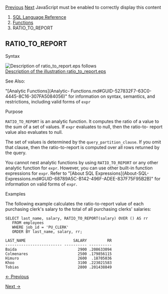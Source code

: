[Previous](RANK.md) [Next](RAWTOHEX.md) JavaScript must be enabled to
correctly display this content

  1. [SQL Language Reference ](index.md)
  2. [Functions](Functions.md)
  3. RATIO_TO_REPORT 

## RATIO_TO_REPORT

Syntax

![Description of ratio_to_report.eps
follows](https://docs.oracle.com/en/database/oracle/oracle-database/23/sqlrf/img/ratio_to_report.gif)  
[Description of the illustration
ratio_to_report.eps](img_text/ratio_to_report.md)

See Also:

"[Analytic Functions](Analytic-
Functions.md#GUID-527832F7-63C0-4445-8C16-307FA5084056)" for information on
syntax, semantics, and restrictions, including valid forms of `expr`

Purpose

`RATIO_TO_REPORT` is an analytic function. It computes the ratio of a value to
the sum of a set of values. If `expr` evaluates to null, then the ratio-to-
report value also evaluates to null.

The set of values is determined by the `query_partition_clause`. If you omit
that clause, then the ratio-to-report is computed over all rows returned by
the query.

You cannot nest analytic functions by using `RATIO_TO_REPORT` or any other
analytic function for `expr`. However, you can use other built-in function
expressions for `expr`. Refer to "[About SQL Expressions](About-SQL-
Expressions.md#GUID-68789A5C-B142-496F-ADEE-837F75F95B2B)" for information
on valid forms of `expr`.

Examples

The following example calculates the ratio-to-report value of each purchasing
clerk's salary to the total of all purchasing clerks' salaries:

    
    
    SELECT last_name, salary, RATIO_TO_REPORT(salary) OVER () AS rr
       FROM employees
       WHERE job_id = 'PU_CLERK'
       ORDER BY last_name, salary, rr;
    
    LAST_NAME                     SALARY         RR
    ------------------------- ---------- ----------
    Baida                           2900 .208633094
    Colmenares                      2500 .179856115
    Himuro                          2600  .18705036
    Khoo                            3100 .223021583
    Tobias                          2800 .201438849


[← Previous](RANK.md)

[Next →](RAWTOHEX.md)
